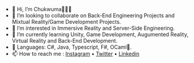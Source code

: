 <!--<div align='center'>-->
- 👋 Hi, I’m Chukwuma👩🏽‍💻
- 💞️ I’m looking to collaborate on Back-End Engineering Projects and Mixtual Reality/Game Development Projects.
- 👀 I’m interested in Immersive Reality and Server-Side Engineering.
- 🌱 I’m currently learning Unity, Game Development, Augumented Reality, Virtual Reality and Back-End Development.
- 💬 Languages: C#, Java, Typescript, F#, OCaml🐫.
- 📫 How to reach me :  [Instagram](https://www.instagram.com/agulumans/) • [Twitter](https://twitter.com/chukwuma_xx) • [Linkedin](https://www.linkedin.com/in/chukwuma-akunyili-413176156/)

<!---
aguluman/aguluman is a ✨ special ✨ repository because its `README.md` (this file) appears on your GitHub profile.
You can click the Preview link to take a look at your changes.
--->

